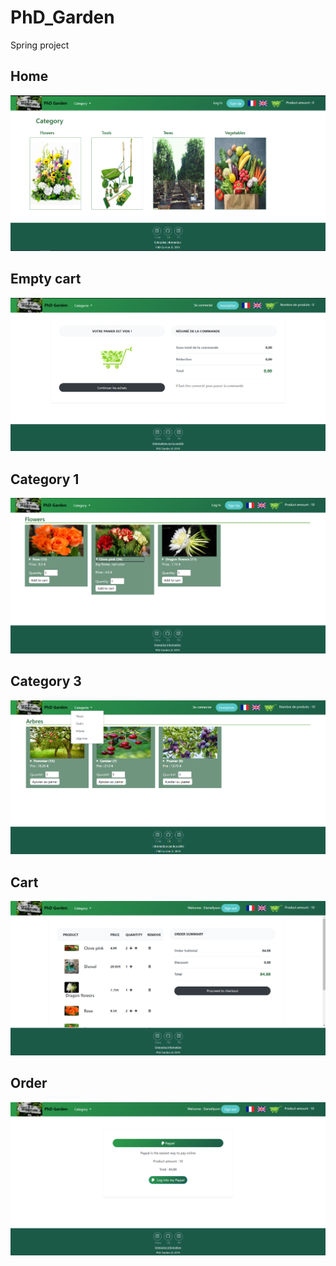 # PhD_Garden
Spring project

## Home

<img src="REMISE/1.png">

## Empty cart

<img src="REMISE/2.png">

## Category 1

<img src="REMISE/3.png">

## Category 3

<img src="REMISE/4.png">

## Cart

<img src="REMISE/5.png">

## Order

<img src="REMISE/6.png">

